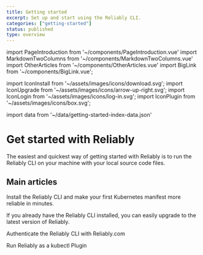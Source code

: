 ```yaml
---
title: Getting started
excerpt: Set up and start using the Reliably CLI.
categories: ["getting-started"]
status: published
type: overview
---
```

import PageIntroduction from '~/components/PageIntroduction.vue'
import MarkdownTwoColumns from '~/components/MarkdownTwoColumns.vue'
import OtherArticles from '~/components/OtherArticles.vue'
import BigLink from '~/components/BigLink.vue';

import IconInstall from '~/assets/images/icons/download.svg';
import IconUpgrade from '~/assets/images/icons/arrow-up-right.svg';
import IconLogin from '~/assets/images/icons/log-in.svg';
import IconPlugin from '~/assets/images/icons/box.svg';

import data from '~/data/getting-started-index-data.json'

# Get started with Reliably

<PageIntroduction>
  The easiest and quickest way of getting started with Reliably is to run the Reliably CLI on your machine with your local source code files.
</PageIntroduction>

## Main articles

<MarkdownTwoColumns>
  <BigLink to="/getting-started/install/" :external="false" :dark="true">
    <template v-slot:header>
      Install Reliably
    </template>
    <template v-slot:icon>
      <IconInstall />
    </template>
    <p>Install the Reliably CLI and make your first Kubernetes manifest more reliable in minutes.</p>
  </BigLink>
  <BigLink to="/getting-started/upgrade/" :external="false" :dark="true">
    <template v-slot:header>
      Upgrade the Reliably CLI
    </template>
    <template v-slot:icon>
      <IconUpgrade />
    </template>
    <p>If you already have the  Reliably CLI installed, you can easily
    upgrade to the latest version of Reliably.</p>
  </BigLink>
  <BigLink to="/getting-started/login/" :external="false" :dark="true">
    <template v-slot:header>
      Login to Reliably
    </template>
    <template v-slot:icon>
      <IconLogin />
    </template>
    <p>Authenticate the Reliably CLI with Reliably.com</p>
  </BigLink>
  <BigLink to="/getting-started/kubectl-plugin/" :external="false" :dark="true">
    <template v-slot:header>
      Kubectl Plugin
    </template>
    <template v-slot:icon>
      <IconPlugin />
    </template>
    <p>Run Reliably as a kubectl Plugin</p>
  </BigLink>
</MarkdownTwoColumns>

